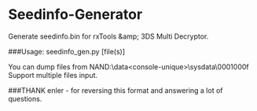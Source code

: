 # Seedinfo-Generator
Generate seedinfo.bin for rxTools &amp;amp; 3DS Multi Decryptor.

###Usage:
seedinfo_gen.py [file(s)]

You can dump files from NAND:\data\<console-unique>\sysdata\0001000f\
Support multiple files input.

###THANK
enler - for reversing this format and answering a lot of questions.
